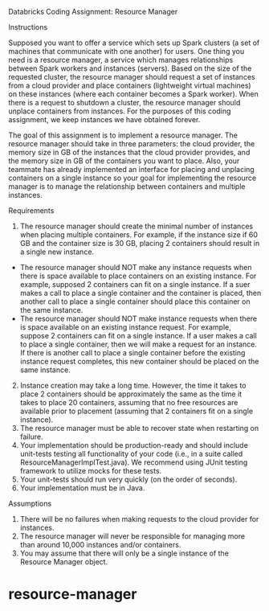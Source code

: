 Databricks Coding Assignment: Resource Manager

Instructions

Supposed you want to offer a service which sets up Spark clusters (a set of machines that communicate with one another) for users. One thing you need is a resource manager, a service which manages relationships between Spark workers and instances (servers). Based on the size of the requested cluster, the resource manager should request a set of instances from a cloud provider and place containers (lightweight virtual machines) on these instances (where each container becomes a Spark worker). When there is a request to shutdown a cluster, the resource manager should unplace containers from instances. For the purposes of this coding assignment, we keep instances we have obtained forever.

The goal of this assignment is to implement a resource manager. The resource manager should take in three parameters: the cloud provider, the memory size in GB of the instances that the cloud provider provides, and the memory size in GB of the containers you want to place. Also, your teammate has already implemented an interface for placing and unplacing containers on a single instance so your goal for implementing the resource manager is to manage the relationship between containers and multiple instances.

Requirements

1. The resource manager should create the minimal number of instances when placing multiple containers. For example, if the instance size if 60 GB and the container size is 30 GB, placing 2 containers should result in a single new instance.
  * The resource manager should NOT make any instance requests when there is space available to place containers on an existing instance. For example, supposed 2 containers can fit on a single instance. If a suer makes a call to place a single container and the container is placed, then another call to place a single container should place this container on the same instance.
  * The resource manager should NOT make instance requests when there is space available on an existing instance request. For example, suppose 2 containers can fit on a single instance. If a user makes a call to place a single container, then we will make a request for an instance. If there is another call to place a single container before the existing instance request completes, this new container should be placed on the same instance.
2. Instance creation may take a long time. However, the time it takes to place 2 containers should be approximately the same as the time it takes to place 20 containers, assuming that no free resources are available prior to placement (assuming that 2 containers fit on a single instance).
3. The resource manager must be able to recover state when restarting on failure.
4. Your implementation should be production-ready and should include unit-tests testing all functionality of your code (i.e., in a suite called ResourceManagerImplTest.java). We recommend using JUnit testing framework to utilize mocks for these tests.
5. Your unit-tests should run very quickly (on the order of seconds).
6. Your implementation must be in Java.

Assumptions

1. There will be no failures when making requests to the cloud provider for instances.
2. The resource manager will never be responsible for managing more than around 10,000 instances and/or containers.
3. You may assume that there will only be a single instance of the Resource Manager object.
# resource-manager
